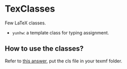 # TexClasses
Few LaTeX classes.

- `yunhw`: a template class for typing assignment. 

## How to use the classes?
Refer to [this answer](https://tex.stackexchange.com/a/1138), put the cls file in your texmf folder.
